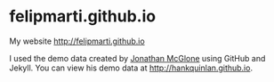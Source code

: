 felipmarti.github.io
=====================
My website <http://felipmarti.github.io>

I used the demo data created by [Jonathan McGlone](http://jmcglone.com) using GitHub and Jekyll. You can view his demo data at <http://hankquinlan.github.io>. 
